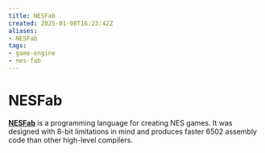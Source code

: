```yaml
---
title: NESFab
created: 2025-01-08T16:23:42Z
aliases:
- NESFab
tags:
- game-engine
- nes-fab
---
```


# NESFab

**[NESFab](https://pubby.games/nesfab)** is a programming language for creating NES games. It was designed with 8-bit limitations in mind and produces faster 6502 assembly code than other high-level compilers.

[^1]: [20250108162150](../entries/20250108162150.md)
